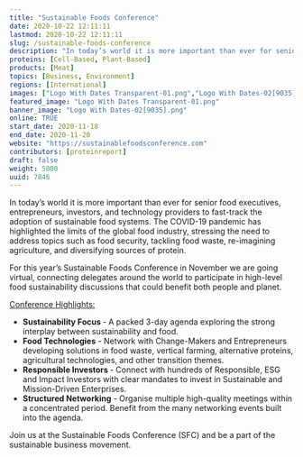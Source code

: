 ```yaml
---
title: "Sustainable Foods Conference"
date: 2020-10-22 12:11:11
lastmod: 2020-10-22 12:11:11
slug: /sustainable-foods-conference
description: "In today’s world it is more important than ever for senior food executives, entrepreneurs, investors, and technology providers to fast-track the adoption of sustainable food systems. The COVID-19 pandemic has highlighted the limits of the global food industry, stressing the need to address topics such as food security, tackling food waste, re-imagining agriculture, and diversifying sources of protein."
proteins: [Cell-Based, Plant-Based]
products: [Meat]
topics: [Business, Environment]
regions: [International]
images: ["Logo With Dates Transparent-01.png","Logo With Dates-02[9035].png"]
featured_image: "Logo With Dates Transparent-01.png"
banner_image: "Logo With Dates-02[9035].png"
online: TRUE
start_date: 2020-11-18
end_date: 2020-11-20
website: "https://sustainablefoodsconference.com"
contributors: [proteinreport]
draft: false
weight: 5000
uuid: 7846
---
```

<p>In today’s world it is more important than ever for senior food executives, entrepreneurs, investors, and technology providers to fast-track the adoption of sustainable food systems. The COVID-19 pandemic has highlighted the limits of the global food industry, stressing the need to address topics such as food security, tackling food waste, re-imagining agriculture, and diversifying sources of protein.</p>
<p>For this year’s Sustainable Foods Conference in November we are going virtual, connecting delegates around the world to participate in high-level food sustainability discussions that could benefit both people and planet.</p>
<p><u>Conference Highlights:</u></p>
<ul>
<li><strong>Sustainability Focus </strong>- A packed 3-day agenda exploring the strong interplay between sustainability and food.</li>
<li><strong>Food Technologies</strong> - Network with Change-Makers and Entrepreneurs developing solutions in food waste, vertical farming, alternative proteins, agricultural technologies, and other transition themes.</li>
<li><strong>Responsible Investors </strong>- Connect with hundreds of Responsible, ESG and Impact Investors with clear mandates to invest in Sustainable and Mission-Driven Enterprises.</li>
<li><strong>Structured Networking</strong> - Organise multiple high-quality meetings within a concentrated period. Benefit from the many networking events built into the agenda.</li>
</ul>
<p>Join us at the Sustainable Foods Conference (SFC) and be a part of the sustainable business movement.</p>
